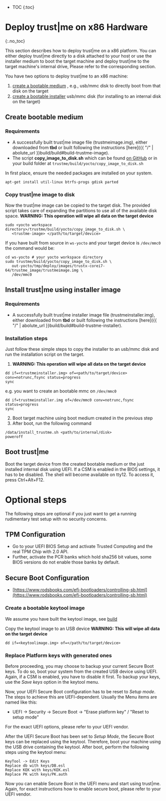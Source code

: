 ---
---
- TOC
{:toc}

# Deploy trust\|me on x86 Hardware
{:.no_toc}

This section describes how to deploy trust\|me on a x86 platform.
You can either deploy trust\|me directly to a disk attached to your host or use the installer medium to boot the target machine and deploy trust\|me to the target machine's internal drive, Please refer to the corresponding section.

You have two options to deploy trust\|me to an x86 machine:
1. [create a bootable medium](#create-bootable-medium) , e.g., usb/mmc disk to directly boot from that disk on the target
2. [create a bootable installer](#install-trustme-using-installer-image) usb/mmc disk (for installing to an internal disk on the target)

## Create bootable medium

### Requirements
* A successfully built trust\|me image file (trustmeimage.img), either downloaded from **tbd** or built following the instructions [here]({{ "/" | abolute_url }}build/build#build-trustme-image).
* The script **copy_image_to_disk.sh** which can be found [on GitHub](https://github.com/trustme_build/yocto/copy_image_to_disk.sh) or in your build folder at `trustme/build/yocto/copy_image_to_disk.sh`

In first place, ensure the needed packages are installed on your system.
```
apt-get install util-linux btrfs-progs gdisk parted
```

### Copy trust\|me image to disk
Now the trust\|me image can be copied to the target disk.
The provided script takes care of expanding the partitions to use all of the available disk space.
**WARNING: This operation will wipe all data on the target device**
```
sudo <yocto workspace directory>/trustme/build/yocto/copy_image_to_disk.sh \
   <trustme-image> </path/to/target/device>
```
If you have built from source in `ws-yocto` and your target device is `/dev/mmc0` the command would be:
```
cd ws-yocto # your yocto workspace directory
sudo trustme/build/yocto/copy_image_to_disk.sh \
   out-yocto/tmp/deploy/images/trustx-corei7-64/trustme_image/trustmeimage.img \
   /dev/mmc0
```

## Install trust\|me using installer image

### Requirements
* A successfully built trust\|me installer image file (trustmeinstaller.img), either downloaded from **tbd** or built following the instructions [here]({{ "/" | abolute_url }}build/build#build-trustme-installer).

### Installation steps
Just follow these simple steps to copy the installer to an usb/mmc disk and
run the installation script on the target.
1. **WARNING: This operation will wipe all data on the target device**
```
dd if=<trustmeinstaller.img> of=<path/to/target/device> conv=notrunc,fsync status=progress
sync
```
e.g. you want to create an bootable mmc on `/dev/mmc0`
```
dd if=trustmeinstaller.img of=/dev/mmc0 conv=notrunc,fsync status=progress
sync
```
2. Boot target machine using boot medium created in the previous step
3. After boot, run the following command
```
/data/install_trustme.sh <path/to/internal/disk>
poweroff
```

## Boot trust\|me

Boot the target device from the created bootable medium or the just installed internal disk using UEFI. If a CSM is enabled in the BIOS settings, it has to be disabled. The shell will become available on tty12. To access it, press Ctrl+Alt+F12.

# Optional steps
The following steps are optional if you just want to get a running rudimentary test setup with
no security concerns.

## TPM Configuration
* Go to your UEFI BIOS Setup and activate Trusted Computing and the real TPM Chip with 2.0 API.
* Further, activate the PCR banks which hold sha256 bit values, some BIOS versions
do not enable those banks by default.

## Secure Boot Configuration

* [https://www.rodsbooks.com/efi-bootloaders/controlling-sb.html](https://www.rodsbooks.com/efi-bootloaders/controlling-sb.html)

### Create a bootable keytool image
We assume you have built the keytool image, see [build](../build/build#build-keytool-image-for-uefi-secure-boot-configuration)

Copy the keytool image to an USB device
**WARNING: This will wipe all data on the target device**
```
dd if=<keytoolimage.img> of=</path/to/target/device>
```


### Replace Platform keys with generated ones

Before proceeding, you may choose to backup your current Secure Boot keys.
To do so, boot your system from the created USB device using UEFI. Again, if a CSM is enabled, you have to disable it first.
To backup your keys, use the *Save keys* option in the keytool menu.

Now, your UEFI Secure Boot configuration has to be reset to *Setup mode*. The steps to achieve this are UEFI-dependent. Usually the Menu items are named like this:
* UEFI -> Security -> Secure Boot -> "Erase platform key" / "Reset to setup mode"

For the exact UEFI options, please refer to your UEFI vendor.

After the UEFI Secure Boot has been set to *Setup Mode*, the Secure Boot keys can be replaced using the keytool.
Therefore, boot your machine using the USB drive containing the keytool. After boot, perform the following steps using the keytool menu:
```
KeyTool -> Edit Keys
Replace db with keys/DB.esl
Replace KEK with keys/KEK.esl
Replace PK with keys/PK.auth
```
Now you can enable Secure Boot in the UEFI menu and start using trust\|me.
Again, for exact instructions how to enable secure boot, please refer to your UEFI vendor.

